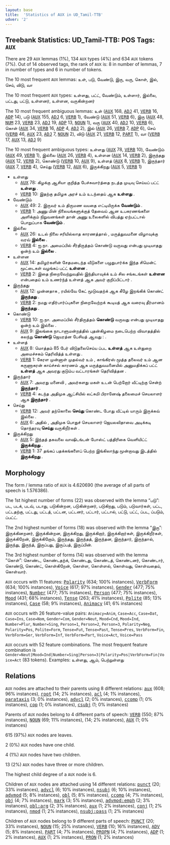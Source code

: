 ```yaml
---
layout: base
title:  'Statistics of AUX in UD_Tamil-TTB'
udver: '2'
---
```


## Treebank Statistics: UD_Tamil-TTB: POS Tags: `AUX`

There are 29 `AUX` lemmas (1%), 134 `AUX` types (4%) and 634 `AUX` tokens (7%).
Out of 14 observed tags, the rank of `AUX` is: 8 in number of lemmas, 7 in number of types and 6 in number of tokens.

The 10 most frequent `AUX` lemmas: உள், படு, வேண்டு, இரு, வரு, கொள், இல், செய், விடு, வா

The 10 most frequent `AUX` types:  உள்ளது, பட்ட், வேண்டும், உள்ளார், இல்லை, பட்டது, பட்டு, உள்ளனர், உள்ளன, வருகின்றனர்

The 10 most frequent ambiguous lemmas: உள் (<tt><a href="ta_ttb-pos-AUX.html">AUX</a></tt> 168, <tt><a href="ta_ttb-pos-ADJ.html">ADJ</a></tt> 41, <tt><a href="ta_ttb-pos-VERB.html">VERB</a></tt> 16, <tt><a href="ta_ttb-pos-ADP.html">ADP</a></tt> 14), படு (<tt><a href="ta_ttb-pos-AUX.html">AUX</a></tt> 155, <tt><a href="ta_ttb-pos-ADJ.html">ADJ</a></tt> 6, <tt><a href="ta_ttb-pos-VERB.html">VERB</a></tt> 1), வேண்டு (<tt><a href="ta_ttb-pos-AUX.html">AUX</a></tt> 51, <tt><a href="ta_ttb-pos-VERB.html">VERB</a></tt> 6), இரு (<tt><a href="ta_ttb-pos-AUX.html">AUX</a></tt> 48, <tt><a href="ta_ttb-pos-NUM.html">NUM</a></tt> 23, <tt><a href="ta_ttb-pos-VERB.html">VERB</a></tt> 23, <tt><a href="ta_ttb-pos-ADJ.html">ADJ</a></tt> 19, <tt><a href="ta_ttb-pos-ADP.html">ADP</a></tt> 13, <tt><a href="ta_ttb-pos-NOUN.html">NOUN</a></tt> 1), வரு (<tt><a href="ta_ttb-pos-AUX.html">AUX</a></tt> 40, <tt><a href="ta_ttb-pos-ADJ.html">ADJ</a></tt> 10, <tt><a href="ta_ttb-pos-VERB.html">VERB</a></tt> 6), கொள் (<tt><a href="ta_ttb-pos-AUX.html">AUX</a></tt> 34, <tt><a href="ta_ttb-pos-VERB.html">VERB</a></tt> 16, <tt><a href="ta_ttb-pos-ADP.html">ADP</a></tt> 4, <tt><a href="ta_ttb-pos-ADJ.html">ADJ</a></tt> 2), இல் (<tt><a href="ta_ttb-pos-AUX.html">AUX</a></tt> 26, <tt><a href="ta_ttb-pos-VERB.html">VERB</a></tt> 7, <tt><a href="ta_ttb-pos-ADP.html">ADP</a></tt> 6), செய் (<tt><a href="ta_ttb-pos-VERB.html">VERB</a></tt> 46, <tt><a href="ta_ttb-pos-AUX.html">AUX</a></tt> 23, <tt><a href="ta_ttb-pos-ADJ.html">ADJ</a></tt> 7, <tt><a href="ta_ttb-pos-NOUN.html">NOUN</a></tt> 2), விடு (<tt><a href="ta_ttb-pos-AUX.html">AUX</a></tt> 21, <tt><a href="ta_ttb-pos-VERB.html">VERB</a></tt> 12, <tt><a href="ta_ttb-pos-PART.html">PART</a></tt> 1), வா (<tt><a href="ta_ttb-pos-VERB.html">VERB</a></tt> 17, <tt><a href="ta_ttb-pos-AUX.html">AUX</a></tt> 13, <tt><a href="ta_ttb-pos-ADJ.html">ADJ</a></tt> 9)

The 10 most frequent ambiguous types:  உள்ளது (<tt><a href="ta_ttb-pos-AUX.html">AUX</a></tt> 78, <tt><a href="ta_ttb-pos-VERB.html">VERB</a></tt> 10), வேண்டும் (<tt><a href="ta_ttb-pos-AUX.html">AUX</a></tt> 49, <tt><a href="ta_ttb-pos-VERB.html">VERB</a></tt> 1), இல்லை (<tt><a href="ta_ttb-pos-AUX.html">AUX</a></tt> 26, <tt><a href="ta_ttb-pos-VERB.html">VERB</a></tt> 4), உள்ளன (<tt><a href="ta_ttb-pos-AUX.html">AUX</a></tt> 14, <tt><a href="ta_ttb-pos-VERB.html">VERB</a></tt> 2), இருந்தது (<tt><a href="ta_ttb-pos-AUX.html">AUX</a></tt> 12, <tt><a href="ta_ttb-pos-VERB.html">VERB</a></tt> 2), கொண்டு (<tt><a href="ta_ttb-pos-VERB.html">VERB</a></tt> 10, <tt><a href="ta_ttb-pos-AUX.html">AUX</a></tt> 9), உள்ளத் (<tt><a href="ta_ttb-pos-AUX.html">AUX</a></tt> 8, <tt><a href="ta_ttb-pos-VERB.html">VERB</a></tt> 1), இருந்தார் (<tt><a href="ta_ttb-pos-AUX.html">AUX</a></tt> 7, <tt><a href="ta_ttb-pos-VERB.html">VERB</a></tt> 4), செய்து (<tt><a href="ta_ttb-pos-VERB.html">VERB</a></tt> 12, <tt><a href="ta_ttb-pos-AUX.html">AUX</a></tt> 6), இருக்கிறது (<tt><a href="ta_ttb-pos-AUX.html">AUX</a></tt> 5, <tt><a href="ta_ttb-pos-VERB.html">VERB</a></tt> 1)


* உள்ளது
  * <tt><a href="ta_ttb-pos-AUX.html">AUX</a></tt> 78: கிழக்கு ஆசியா குறித்த பேச்சுவார்த்தை நடத்த முடிவு செய்யப் பட்ட் <b>உள்ளது</b> .
  * <tt><a href="ta_ttb-pos-VERB.html">VERB</a></tt> 10: இதற்கு தமிழக அரச் உம் உடந்தைய் ஆக <b>உள்ளது</b> .
* வேண்டும்
  * <tt><a href="ta_ttb-pos-AUX.html">AUX</a></tt> 49: 2. இருவர் உம் திருமண வயதை எட்டியிருக்க <b>வேண்டும்</b> .
  * <tt><a href="ta_ttb-pos-VERB.html">VERB</a></tt> 1: அணு மின் நிலையங்களுக்குத் தேவைய் ஆன உபகரணங்களை அளிக்கும் நிறுவனங்கள் தான் அணு உலைகளில் விபத்து ஏற்பட்டால் பொறுப்பாக <b>வேண்டும்</b> .
* இல்லை
  * <tt><a href="ta_ttb-pos-AUX.html">AUX</a></tt> 26: உடல் நிலை சரியில்லாத காரணத்தால் , மருத்துவமனை விழாவுக்கு வரவ் <b>இல்லை</b> .
  * <tt><a href="ta_ttb-pos-VERB.html">VERB</a></tt> 4: ஐ.நா. அமைப்பில் சீர்திருத்தம் கொண்டு வருவது என்பது முடியாதது ஒன்ற் உம் <b>இல்லை</b> .
* உள்ளன
  * <tt><a href="ta_ttb-pos-AUX.html">AUX</a></tt> 14: தமிழர்களின் சேதமடைந்த வீடுகளை பழுதுபார்க்க இந்த சிமென்ட் மூட்டைகள் வழங்கப் பட்ட் <b>உள்ளன</b> .
  * <tt><a href="ta_ttb-pos-VERB.html">VERB</a></tt> 2: இதை நிறைவேற்றுவதில் இந்தியாவுக்க் உம் சில சங்கடங்கள் <b>உள்ளன</b> என்பதைய் உம் உணர்ந்த் உள்ளத் ஆக அவர் குறிப்பிட்டார் .
* இருந்தது
  * <tt><a href="ta_ttb-pos-AUX.html">AUX</a></tt> 12: முன்னதாக , ரயில்வே கேட் மூடுவதற்க் ஆக கீழே இறங்கிக் கொண்ட் <b>இருந்தது</b> .
  * <tt><a href="ta_ttb-pos-VERB.html">VERB</a></tt> 2: நமது எதிர்பார்ப்புகளை நிறைவேற்றக் கூடியத் ஆக வரைவு தீர்மானம் <b>இருந்தது</b> .
* கொண்டு
  * <tt><a href="ta_ttb-pos-VERB.html">VERB</a></tt> 10: ஐ.நா. அமைப்பில் சீர்திருத்தம் <b>கொண்டு</b> வருவது என்பது முடியாதது ஒன்ற் உம் இல்லை .
  * <tt><a href="ta_ttb-pos-AUX.html">AUX</a></tt> 9: இலங்கை நாடாளுமன்றத்தில் புதன்கிழமை நடைபெற்ற விவாதத்தில் கலந்து <b>கொண்டு</b> ஜெயரத்ன பேசியத் ஆவது : .
* உள்ளத்
  * <tt><a href="ta_ttb-pos-AUX.html">AUX</a></tt> 8: மொத்தம் 85 பேர் விடுதலைசெய்ய ப்பட <b>உள்ளத்</b> ஆக உள்துறை அமைச்சகம் தெரிவித்த் உள்ளது .
  * <tt><a href="ta_ttb-pos-VERB.html">VERB</a></tt> 1: கேரள முன்னாள் முதல்வர் உம் , காங்கிரஸ் மூத்த தலைவர் உம் ஆன கருணாகரன் காய்ச்சல் காரணம் ஆக மருத்துவமனையில் அனுமதிக்கப் பட்ட் <b>உள்ளத்</b> ஆக அவரது குடும்ப வட்டாரங்கள் தெரிவித்தன .
* இருந்தார்
  * <tt><a href="ta_ttb-pos-AUX.html">AUX</a></tt> 7: அவரது மனைவி , அவர்களது மகள் உடன் பெற்றோர் வீட்டிற்கு சென்ற் <b>இருந்தார்</b> .
  * <tt><a href="ta_ttb-pos-VERB.html">VERB</a></tt> 4: கடந்த அதிமுக ஆட்சியில் லட்சுமி பிரானேஷ் தலைமைச் செயலாளர் ஆக <b>இருந்தார்</b> .
* செய்து
  * <tt><a href="ta_ttb-pos-VERB.html">VERB</a></tt> 12: அவர் தற்கொலை <b>செய்து</b> கொண்ட போது வீட்டில் யாரும் இருக்கவ் இல்லை .
  * <tt><a href="ta_ttb-pos-AUX.html">AUX</a></tt> 6: அதில் , அதிமுக பொதுச் செயலாளர் ஜெயலலிதாவை அடிக்கடி தொந்தரவு <b>செய்து</b> வருகிறீர்கள் .
* இருக்கிறது
  * <tt><a href="ta_ttb-pos-AUX.html">AUX</a></tt> 5: இந்தத் தகவலை வாஷிடங்டன் போஸ்ட் பத்திரிகை வெளியிட்ட் <b>இருக்கிறது</b> .
  * <tt><a href="ta_ttb-pos-VERB.html">VERB</a></tt> 1: 37 தங்கப் பதக்கங்களைப் பெற்ற இங்கிலாந்து மூன்றாவது இடத்தில் <b>இருக்கிறது</b> .

## Morphology

The form / lemma ratio of `AUX` is 4.620690 (the average of all parts of speech is 1.576386).

The 1st highest number of forms (22) was observed with the lemma “படு”: பட, படக், படவ், படாது, படுகின்றன, படுகின்றனர், படுகிறது, படும், படுவார்கள், பட்ட, பட்டதற்கு, பட்டது, பட்டத், பட்டன, பட்டனர், பட்டார், பட்டால், பட்டு, பட்ட், ப்பட, ப்படும், ப்பட்ட்.

The 2nd highest number of forms (18) was observed with the lemma “இரு”: இருக்கினறனர், இருக்கின்றன, இருக்கிறது, இருக்கிறார், இருக்கிறார்கள், இருக்கிறீர்கள், இருக்கிறேன், இருக்கிறோம், இருந்தது, இருந்தத், இருந்தன, இருந்தார், இருந்தால், இருந்து, இருந்த், இருப்பது, இருப்பத், இருப்பின்.

The 3rd highest number of forms (14) was observed with the lemma “கொள்”: கொண்ட, கொண்டதற்க், கொண்டது, கொண்டத், கொண்டனர், கொண்டார், கொண்டு, கொண்ட், கொள்கிறேன், கொள்ள, கொள்ளல், கொள்வது, கொள்வதைய், கொள்வார்.

`AUX` occurs with 11 features: <tt><a href="ta_ttb-feat-Polarity.html">Polarity</a></tt> (634; 100% instances), <tt><a href="ta_ttb-feat-VerbForm.html">VerbForm</a></tt> (634; 100% instances), <tt><a href="ta_ttb-feat-Voice.html">Voice</a></tt> (617; 97% instances), <tt><a href="ta_ttb-feat-Gender.html">Gender</a></tt> (477; 75% instances), <tt><a href="ta_ttb-feat-Number.html">Number</a></tt> (477; 75% instances), <tt><a href="ta_ttb-feat-Person.html">Person</a></tt> (477; 75% instances), <tt><a href="ta_ttb-feat-Mood.html">Mood</a></tt> (431; 68% instances), <tt><a href="ta_ttb-feat-Tense.html">Tense</a></tt> (263; 41% instances), <tt><a href="ta_ttb-feat-Polite.html">Polite</a></tt> (85; 13% instances), <tt><a href="ta_ttb-feat-Case.html">Case</a></tt> (58; 9% instances), <tt><a href="ta_ttb-feat-Animacy.html">Animacy</a></tt> (41; 6% instances)

`AUX` occurs with 26 feature-value pairs: `Animacy=Anim`, `Case=Acc`, `Case=Dat`, `Case=Ins`, `Case=Nom`, `Gender=Com`, `Gender=Neut`, `Mood=Cnd`, `Mood=Ind`, `Number=Plur`, `Number=Sing`, `Person=1`, `Person=2`, `Person=3`, `Polarity=Neg`, `Polarity=Pos`, `Polite=Form`, `Tense=Fut`, `Tense=Past`, `Tense=Pres`, `VerbForm=Fin`, `VerbForm=Ger`, `VerbForm=Inf`, `VerbForm=Part`, `Voice=Act`, `Voice=Pass`

`AUX` occurs with 52 feature combinations.
The most frequent feature combination is `Gender=Neut|Mood=Ind|Number=Sing|Person=3|Polarity=Pos|VerbForm=Fin|Voice=Act` (83 tokens).
Examples: உள்ளது, ஆம், பெற்றுள்ளது


## Relations

`AUX` nodes are attached to their parents using 8 different relations: <tt><a href="ta_ttb-dep-aux.html">aux</a></tt> (608; 96% instances), <tt><a href="ta_ttb-dep-root.html">root</a></tt> (14; 2% instances), <tt><a href="ta_ttb-dep-acl.html">acl</a></tt> (4; 1% instances), <tt><a href="ta_ttb-dep-parataxis.html">parataxis</a></tt> (3; 0% instances), <tt><a href="ta_ttb-dep-advcl.html">advcl</a></tt> (2; 0% instances), <tt><a href="ta_ttb-dep-ccomp.html">ccomp</a></tt> (1; 0% instances), <tt><a href="ta_ttb-dep-cop.html">cop</a></tt> (1; 0% instances), <tt><a href="ta_ttb-dep-csubj.html">csubj</a></tt> (1; 0% instances)

Parents of `AUX` nodes belong to 4 different parts of speech: <tt><a href="ta_ttb-pos-VERB.html">VERB</a></tt> (550; 87% instances), <tt><a href="ta_ttb-pos-NOUN.html">NOUN</a></tt> (69; 11% instances),  (14; 2% instances), <tt><a href="ta_ttb-pos-AUX.html">AUX</a></tt> (1; 0% instances)

615 (97%) `AUX` nodes are leaves.

2 (0%) `AUX` nodes have one child.

4 (1%) `AUX` nodes have two children.

13 (2%) `AUX` nodes have three or more children.

The highest child degree of a `AUX` node is 6.

Children of `AUX` nodes are attached using 14 different relations: <tt><a href="ta_ttb-dep-punct.html">punct</a></tt> (20; 33% instances), <tt><a href="ta_ttb-dep-advcl.html">advcl</a></tt> (6; 10% instances), <tt><a href="ta_ttb-dep-nsubj.html">nsubj</a></tt> (6; 10% instances), <tt><a href="ta_ttb-dep-advmod.html">advmod</a></tt> (5; 8% instances), <tt><a href="ta_ttb-dep-obl.html">obl</a></tt> (5; 8% instances), <tt><a href="ta_ttb-dep-ccomp.html">ccomp</a></tt> (4; 7% instances), <tt><a href="ta_ttb-dep-obj.html">obj</a></tt> (4; 7% instances), <tt><a href="ta_ttb-dep-mark.html">mark</a></tt> (3; 5% instances), <tt><a href="ta_ttb-dep-advmod-emph.html">advmod:emph</a></tt> (2; 3% instances), <tt><a href="ta_ttb-dep-obl-arg.html">obl:arg</a></tt> (2; 3% instances), <tt><a href="ta_ttb-dep-aux.html">aux</a></tt> (1; 2% instances), <tt><a href="ta_ttb-dep-conj.html">conj</a></tt> (1; 2% instances), <tt><a href="ta_ttb-dep-nmod.html">nmod</a></tt> (1; 2% instances), <tt><a href="ta_ttb-dep-nsubj-pass.html">nsubj:pass</a></tt> (1; 2% instances)

Children of `AUX` nodes belong to 9 different parts of speech: <tt><a href="ta_ttb-pos-PUNCT.html">PUNCT</a></tt> (20; 33% instances), <tt><a href="ta_ttb-pos-NOUN.html">NOUN</a></tt> (15; 25% instances), <tt><a href="ta_ttb-pos-VERB.html">VERB</a></tt> (10; 16% instances), <tt><a href="ta_ttb-pos-ADV.html">ADV</a></tt> (5; 8% instances), <tt><a href="ta_ttb-pos-PART.html">PART</a></tt> (4; 7% instances), <tt><a href="ta_ttb-pos-PROPN.html">PROPN</a></tt> (4; 7% instances), <tt><a href="ta_ttb-pos-ADP.html">ADP</a></tt> (1; 2% instances), <tt><a href="ta_ttb-pos-AUX.html">AUX</a></tt> (1; 2% instances), <tt><a href="ta_ttb-pos-PRON.html">PRON</a></tt> (1; 2% instances)

